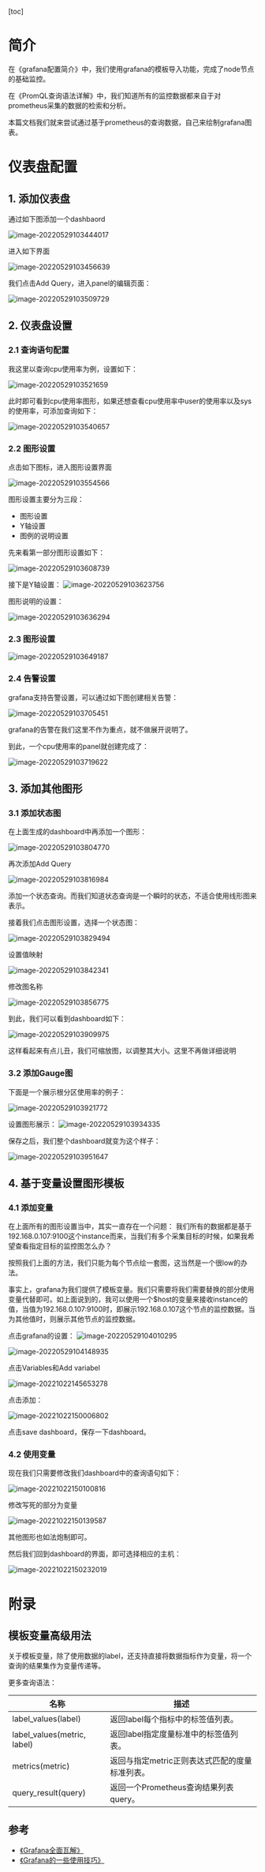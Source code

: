 [toc]

# 简介
在《grafana配置简介》中，我们使用grafana的模板导入功能，完成了node节点的基础监控。

在《PromQL查询语法详解》中，我们知道所有的监控数据都来自于对prometheus采集的数据的检索和分析。

本篇文档我们就来尝试通过基于prometheus的查询数据，自己来绘制grafana图表。

# 仪表盘配置

## 1. 添加仪表盘

通过如下图添加一个dashbaord

![image-20220529103444017](.图片存放/image-20220529103444017.png)

进入如下界面

![image-20220529103456639](.图片存放/image-20220529103456639.png)

我们点击Add Query，进入panel的编辑页面：

![image-20220529103509729](.图片存放/image-20220529103509729.png)

## 2. 仪表盘设置

### 2.1 查询语句配置

我这里以查询cpu使用率为例，设置如下：

![image-20220529103521659](.图片存放/image-20220529103521659.png)

此时即可看到cpu使用率图形，如果还想查看cpu使用率中user的使用率以及sys的使用率，可添加查询如下：

![image-20220529103540657](.图片存放/image-20220529103540657.png)

### 2.2 图形设置

点击如下图标，进入图形设置界面

![image-20220529103554566](.图片存放/image-20220529103554566.png)

图形设置主要分为三段：
* 图形设置
* Y轴设置
* 图例的说明设置

先来看第一部分图形设置如下：

![image-20220529103608739](.图片存放/image-20220529103608739.png)

接下是Y轴设置：
![image-20220529103623756](.图片存放/image-20220529103623756.png)

图形说明的设置：

![image-20220529103636294](.图片存放/image-20220529103636294.png)

### 2.3 图形设置

![image-20220529103649187](.图片存放/image-20220529103649187.png)

### 2.4 告警设置

grafana支持告警设置，可以通过如下图创建相关告警：

![image-20220529103705451](.图片存放/image-20220529103705451.png)

grafana的告警在我们这里不作为重点，就不做展开说明了。

到此，一个cpu使用率的panel就创建完成了：

![image-20220529103719622](.图片存放/image-20220529103719622.png)


## 3. 添加其他图形

### 3.1 添加状态图

在上面生成的dashboard中再添加一个图形：

![image-20220529103804770](.图片存放/image-20220529103804770.png)

再次添加Add Query

![image-20220529103816984](.图片存放/image-20220529103816984.png)

添加一个状态查询。而我们知道状态查询是一个瞬时的状态，不适合使用线形图来表示。

接着我们点击图形设置，选择一个状态图：

![image-20220529103829494](.图片存放/image-20220529103829494.png)

设置值映射

![image-20220529103842341](.图片存放/image-20220529103842341.png)


修改图名称

![image-20220529103856775](.图片存放/image-20220529103856775.png)


到此，我们可以看到dashboard如下：

![image-20220529103909975](.图片存放/image-20220529103909975.png)


这样看起来有点儿丑，我们可缩放图，以调整其大小。这里不再做详细说明

### 3.2 添加Gauge图

下面是一个展示根分区使用率的例子：

![image-20220529103921772](.图片存放/image-20220529103921772.png)

设置图形展示：
![image-20220529103934335](.图片存放/image-20220529103934335.png)

保存之后，我们整个dashboard就变为这个样子：

![image-20220529103951647](.图片存放/image-20220529103951647.png)

## 4. 基于变量设置图形模板


### 4.1 添加变量
在上面所有的图形设置当中，其实一直存在一个问题： 我们所有的数据都是基于192.168.0.107:9100这个instance而来，当我们有多个采集目标的时候，如果我希望查看指定目标的监控图怎么办？ 

按照我们上面的方法，我们只能为每个节点绘一套图，这当然是一个很low的办法。

事实上，grafana为我们提供了模板变量。我们只需要将我们需要替换的部分使用变量代替即可。如上面说到的，我可以使用一个$host的变量来接收instance的值，当值为192.168.0.107:9100时，即展示192.168.0.107这个节点的监控数据。当为其他值时，则展示其他节点的监控数据。

点击grafana的设置： 
![image-20220529104010295](.图片存放/image-20220529104010295.png)

![image-20220529104148935](.图片存放/image-20220529104148935.png)

点击Variables和Add variabel

![image-20221022145653278](./.图片存放/image-20221022145653278.png)

点击添加：

![image-20221022150006802](./.图片存放/image-20221022150006802.png)

点击save dashboard，保存一下dashboard。

### 4.2 使用变量

现在我们只需要修改我们dashboard中的查询语句如下：

![image-20221022150100816](./.图片存放/image-20221022150100816.png)

修改写死的部分为变量

![image-20221022150139587](./.图片存放/image-20221022150139587.png)

其他图形也如法炮制即可。

然后我们回到dashboard的界面，即可选择相应的主机： 


![image-20221022150232019](./.图片存放/image-20221022150232019.png)

# 附录

## 模板变量高级用法

关于模板变量，除了使用数据的label，还支持直接将数据指标作为变量，将一个查询的结果集作为变量传递等。

更多查询语法：


名称|	描述
---|---
label_values(label)	|返回label每个指标中的标签值列表。
label_values(metric, label)|	返回label指定度量标准中的标签值列表。
metrics(metric)|	返回与指定metric正则表达式匹配的度量标准列表。
query_result(query)|	返回一个Prometheus查询结果列表query。


## 参考

* [《Grafana全面瓦解》](https://www.jianshu.com/p/7e7e0d06709b)
* [《Grafana的一些使用技巧》](https://juejin.im/post/5a9f29e8f265da23783fccae)
